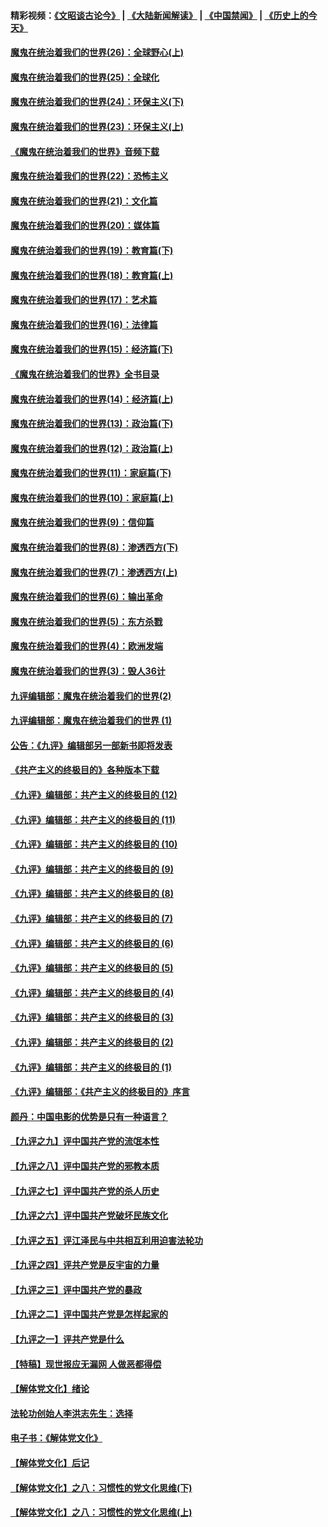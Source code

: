 #### 精彩视频：[《文昭谈古论今》](https://github.com/gfw-breaker/wenzhao/blob/master/README.md?t=12200031) | [《大陆新闻解读》](https://github.com/gfw-breaker/ntdtv-comedy/blob/master/README.md?t=12200031) | [《中国禁闻》](https://github.com/gfw-breaker/ntdtv-news/blob/master/README.md?t=12200031) | [《历史上的今天》](https://github.com/gfw-breaker/today-in-history/blob/master/README.md?t=12200031) 

#### [魔鬼在统治着我们的世界(26)：全球野心(上)](../pages/nsc422/n10900318.md?t=12200031) 

#### [魔鬼在统治着我们的世界(25)：全球化](../pages/nsc422/n10788205.md?t=12200031) 

#### [魔鬼在统治着我们的世界(24)：环保主义(下)](../pages/nsc422/n10695307.md?t=12200031) 

#### [魔鬼在统治着我们的世界(23)：环保主义(上)](../pages/nsc422/n10688613.md?t=12200031) 

#### [《魔鬼在统治着我们的世界》音频下载](../pages/nsc422/n10635553.md?t=12200031) 

#### [魔鬼在统治着我们的世界(22)：恐怖主义](../pages/nsc422/n10614727.md?t=12200031) 

#### [魔鬼在统治着我们的世界(21)：文化篇](../pages/nsc422/n10597706.md?t=12200031) 

#### [魔鬼在统治着我们的世界(20)：媒体篇](../pages/nsc422/n10586579.md?t=12200031) 

#### [魔鬼在统治着我们的世界(19)：教育篇(下)](../pages/nsc422/n10564808.md?t=12200031) 

#### [魔鬼在统治着我们的世界(18)：教育篇(上)](../pages/nsc422/n10526970.md?t=12200031) 

#### [魔鬼在统治着我们的世界(17)：艺术篇](../pages/nsc422/n10499093.md?t=12200031) 

#### [魔鬼在统治着我们的世界(16)：法律篇](../pages/nsc422/n10485969.md?t=12200031) 

#### [魔鬼在统治着我们的世界(15)：经济篇(下)](../pages/nsc422/n10469975.md?t=12200031) 

#### [《魔鬼在统治着我们的世界》全书目录](../pages/nsc422/n10464261.md?t=12200031) 

#### [魔鬼在统治着我们的世界(14)：经济篇(上)](../pages/nsc422/n10457370.md?t=12200031) 

#### [魔鬼在统治着我们的世界(13)：政治篇(下)](../pages/nsc422/n10448270.md?t=12200031) 

#### [魔鬼在统治着我们的世界(12)：政治篇(上)](../pages/nsc422/n10444576.md?t=12200031) 

#### [魔鬼在统治着我们的世界(11)：家庭篇(下)](../pages/nsc422/n10440961.md?t=12200031) 

#### [魔鬼在统治着我们的世界(10)：家庭篇(上)](../pages/nsc422/n10435448.md?t=12200031) 

#### [魔鬼在统治着我们的世界(9)：信仰篇](../pages/nsc422/n10432159.md?t=12200031) 

#### [魔鬼在统治着我们的世界(8)：渗透西方(下)](../pages/nsc422/n10429603.md?t=12200031) 

#### [魔鬼在统治着我们的世界(7)：渗透西方(上)](../pages/nsc422/n10426013.md?t=12200031) 

#### [魔鬼在统治着我们的世界(6)：输出革命](../pages/nsc422/n10421536.md?t=12200031) 

#### [魔鬼在统治着我们的世界(5)：东方杀戮](../pages/nsc422/n10417707.md?t=12200031) 

#### [魔鬼在统治着我们的世界(4)：欧洲发端](../pages/nsc422/n10414890.md?t=12200031) 

#### [魔鬼在统治着我们的世界(3)：毁人36计](../pages/nsc422/n10411583.md?t=12200031) 

#### [九评编辑部：魔鬼在统治着我们的世界(2)](../pages/nsc422/n10410036.md?t=12200031) 

#### [九评编辑部：魔鬼在统治着我们的世界 (1)](../pages/nsc422/n10406825.md?t=12200031) 

#### [公告：《九评》编辑部另一部新书即将发表](../pages/nsc422/n10405104.md?t=12200031) 

#### [《共产主义的终极目的》各种版本下载](../pages/nsc422/n10022138.md?t=12200031) 

#### [《九评》编辑部：共产主义的终极目的 (12)](../pages/nsc422/n9933272.md?t=12200031) 

#### [《九评》编辑部：共产主义的终极目的 (11)](../pages/nsc422/n9924973.md?t=12200031) 

#### [《九评》编辑部：共产主义的终极目的 (10)](../pages/nsc422/n9920883.md?t=12200031) 

#### [《九评》编辑部：共产主义的终极目的 (9)](../pages/nsc422/n9916363.md?t=12200031) 

#### [《九评》编辑部：共产主义的终极目的 (8)](../pages/nsc422/n9912488.md?t=12200031) 

#### [《九评》编辑部：共产主义的终极目的 (7)](../pages/nsc422/n9901176.md?t=12200031) 

#### [《九评》编辑部：共产主义的终极目的 (6)](../pages/nsc422/n9899359.md?t=12200031) 

#### [《九评》编辑部：共产主义的终极目的 (5)](../pages/nsc422/n9893174.md?t=12200031) 

#### [《九评》编辑部：共产主义的终极目的 (4)](../pages/nsc422/n9891246.md?t=12200031) 

#### [《九评》编辑部：共产主义的终极目的 (3)](../pages/nsc422/n9879879.md?t=12200031) 

#### [《九评》编辑部：共产主义的终极目的 (2)](../pages/nsc422/n9876205.md?t=12200031) 

#### [《九评》编辑部：共产主义的终极目的 (1)](../pages/nsc422/n9865857.md?t=12200031) 

#### [《九评》编辑部：《共产主义的终极目的》序言](../pages/nsc422/n9862666.md?t=12200031) 

#### [颜丹：中国电影的优势是只有一种语言？](../pages/nsc422/n9583062.md?t=12200031) 

#### [【九评之九】评中国共产党的流氓本性](../pages/nsc422/n737542.md?t=12200031) 

#### [【九评之八】评中国共产党的邪教本质](../pages/nsc422/n735942.md?t=12200031) 

#### [【九评之七】评中国共产党的杀人历史](../pages/nsc422/n733806.md?t=12200031) 

#### [【九评之六】评中国共产党破坏民族文化](../pages/nsc422/n731667.md?t=12200031) 

#### [【九评之五】评江泽民与中共相互利用迫害法轮功](../pages/nsc422/n730058.md?t=12200031) 

#### [【九评之四】评共产党是反宇宙的力量](../pages/nsc422/n727814.md?t=12200031) 

#### [【九评之三】评中国共产党的暴政](../pages/nsc422/n725597.md?t=12200031) 

#### [【九评之二】评中国共产党是怎样起家的](../pages/nsc422/n723946.md?t=12200031) 

#### [【九评之一】评共产党是什么](../pages/nsc422/n722529.md?t=12200031) 

#### [【特稿】现世报应无漏网 人做恶都得偿](../pages/nsc422/n4215167.md?t=12200031) 

#### [【解体党文化】绪论](../pages/nsc422/n1449356.md?t=12200031) 

#### [法轮功创始人李洪志先生：选择](../pages/nsc422/n3580738.md?t=12200031) 

#### [电子书：《解体党文化》](../pages/nsc422/n1573484.md?t=12200031) 

#### [【解体党文化】后记](../pages/nsc422/n1531999.md?t=12200031) 

#### [【解体党文化】之八：习惯性的党文化思维(下)](../pages/nsc422/n1526477.md?t=12200031) 

#### [【解体党文化】之八：习惯性的党文化思维(上)](../pages/nsc422/n1520631.md?t=12200031) 

